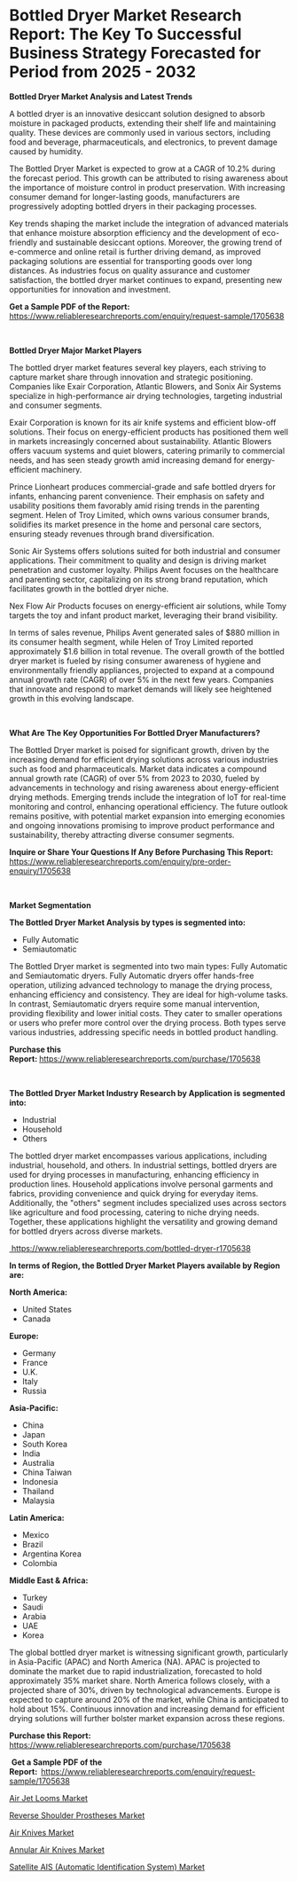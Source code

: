 <p><h1>Bottled Dryer Market Research Report: The Key To Successful Business Strategy Forecasted for Period from 2025 - 2032</h1></p><p><strong>Bottled Dryer Market Analysis and Latest Trends</strong></p>
<p><p>A bottled dryer is an innovative desiccant solution designed to absorb moisture in packaged products, extending their shelf life and maintaining quality. These devices are commonly used in various sectors, including food and beverage, pharmaceuticals, and electronics, to prevent damage caused by humidity.</p><p>The Bottled Dryer Market is expected to grow at a CAGR of 10.2% during the forecast period. This growth can be attributed to rising awareness about the importance of moisture control in product preservation. With increasing consumer demand for longer-lasting goods, manufacturers are progressively adopting bottled dryers in their packaging processes. </p><p>Key trends shaping the market include the integration of advanced materials that enhance moisture absorption efficiency and the development of eco-friendly and sustainable desiccant options. Moreover, the growing trend of e-commerce and online retail is further driving demand, as improved packaging solutions are essential for transporting goods over long distances. As industries focus on quality assurance and customer satisfaction, the bottled dryer market continues to expand, presenting new opportunities for innovation and investment.</p></p>
<p><strong>Get a Sample PDF of the Report:&nbsp;</strong> <a href="https://www.reliableresearchreports.com/enquiry/request-sample/1705638?utm_campaign=123&utm_medium=2&utm_source=Github&utm_content=ia&utm_term=10012025&utm_id=bottled-dryer">https://www.reliableresearchreports.com/enquiry/request-sample/1705638</a></p>
<p>&nbsp;</p>
<p><strong>Bottled Dryer Major Market Players</strong></p>
<p><p>The bottled dryer market features several key players, each striving to capture market share through innovation and strategic positioning. Companies like Exair Corporation, Atlantic Blowers, and Sonix Air Systems specialize in high-performance air drying technologies, targeting industrial and consumer segments.</p><p>Exair Corporation is known for its air knife systems and efficient blow-off solutions. Their focus on energy-efficient products has positioned them well in markets increasingly concerned about sustainability. Atlantic Blowers offers vacuum systems and quiet blowers, catering primarily to commercial needs, and has seen steady growth amid increasing demand for energy-efficient machinery.</p><p>Prince Lionheart produces commercial-grade and safe bottled dryers for infants, enhancing parent convenience. Their emphasis on safety and usability positions them favorably amid rising trends in the parenting segment. Helen of Troy Limited, which owns various consumer brands, solidifies its market presence in the home and personal care sectors, ensuring steady revenues through brand diversification.</p><p>Sonic Air Systems offers solutions suited for both industrial and consumer applications. Their commitment to quality and design is driving market penetration and customer loyalty. Philips Avent focuses on the healthcare and parenting sector, capitalizing on its strong brand reputation, which facilitates growth in the bottled dryer niche.</p><p>Nex Flow Air Products focuses on energy-efficient air solutions, while Tomy targets the toy and infant product market, leveraging their brand visibility.</p><p>In terms of sales revenue, Philips Avent generated sales of $880 million in its consumer health segment, while Helen of Troy Limited reported approximately $1.6 billion in total revenue. The overall growth of the bottled dryer market is fueled by rising consumer awareness of hygiene and environmentally friendly appliances, projected to expand at a compound annual growth rate (CAGR) of over 5% in the next few years. Companies that innovate and respond to market demands will likely see heightened growth in this evolving landscape.</p></p>
<p>&nbsp;</p>
<p><strong>What Are The Key Opportunities For Bottled Dryer Manufacturers?</strong></p>
<p><p>The Bottled Dryer market is poised for significant growth, driven by the increasing demand for efficient drying solutions across various industries such as food and pharmaceuticals. Market data indicates a compound annual growth rate (CAGR) of over 5% from 2023 to 2030, fueled by advancements in technology and rising awareness about energy-efficient drying methods. Emerging trends include the integration of IoT for real-time monitoring and control, enhancing operational efficiency. The future outlook remains positive, with potential market expansion into emerging economies and ongoing innovations promising to improve product performance and sustainability, thereby attracting diverse consumer segments.</p></p>
<p><strong>Inquire or Share Your Questions If Any Before Purchasing This Report:</strong> <a href="https://www.reliableresearchreports.com/enquiry/pre-order-enquiry/1705638?utm_campaign=123&utm_medium=2&utm_source=Github&utm_content=ia&utm_term=10012025&utm_id=bottled-dryer">https://www.reliableresearchreports.com/enquiry/pre-order-enquiry/1705638</a></p>
<p>&nbsp;</p>
<p><strong>Market Segmentation</strong></p>
<p><strong>The Bottled Dryer Market Analysis by types is segmented into:</strong></p>
<p><ul><li>Fully Automatic</li><li>Semiautomatic</li></ul></p>
<p><p>The Bottled Dryer market is segmented into two main types: Fully Automatic and Semiautomatic dryers. Fully Automatic dryers offer hands-free operation, utilizing advanced technology to manage the drying process, enhancing efficiency and consistency. They are ideal for high-volume tasks. In contrast, Semiautomatic dryers require some manual intervention, providing flexibility and lower initial costs. They cater to smaller operations or users who prefer more control over the drying process. Both types serve various industries, addressing specific needs in bottled product handling.</p></p>
<p><strong>Purchase this Report:&nbsp;</strong><a href="https://www.reliableresearchreports.com/purchase/1705638?utm_campaign=123&utm_medium=2&utm_source=Github&utm_content=ia&utm_term=10012025&utm_id=bottled-dryer">https://www.reliableresearchreports.com/purchase/1705638</a></p>
<p>&nbsp;</p>
<p><strong>The Bottled Dryer Market Industry Research by Application is segmented into:</strong></p>
<p><ul><li>Industrial</li><li>Household</li><li>Others</li></ul></p>
<p><p>The bottled dryer market encompasses various applications, including industrial, household, and others. In industrial settings, bottled dryers are used for drying processes in manufacturing, enhancing efficiency in production lines. Household applications involve personal garments and fabrics, providing convenience and quick drying for everyday items. Additionally, the "others" segment includes specialized uses across sectors like agriculture and food processing, catering to niche drying needs. Together, these applications highlight the versatility and growing demand for bottled dryers across diverse markets.</p></p>
<p><a href="https://www.reliableresearchreports.com/bottled-dryer-r1705638?utm_campaign=123&utm_medium=2&utm_source=Github&utm_content=ia&utm_term=10012025&utm_id=bottled-dryer">&nbsp;https://www.reliableresearchreports.com/bottled-dryer-r1705638</a></p>
<p><strong>In terms of Region, the Bottled Dryer Market Players available by Region are:</strong></p>
<p>
    <p> <strong> North America: </strong>
        <ul>
            <li>United States</li>
            <li>Canada</li>
        </ul>
        </p> 
    <p> <strong> Europe: </strong>
        <ul>
            <li>Germany</li>
            <li>France</li>
            <li>U.K.</li>
            <li>Italy</li>
            <li>Russia</li>
        </ul>
        </p> 
    <p> <strong> Asia-Pacific: </strong>
        <ul>
            <li>China</li>
            <li>Japan</li>
            <li>South Korea</li>
            <li>India</li>
            <li>Australia</li>
            <li>China Taiwan</li>
            <li>Indonesia</li>
            <li>Thailand</li>
            <li>Malaysia</li>
        </ul>
        </p> 
    <p> <strong> Latin America: </strong>
        <ul>
            <li>Mexico</li>
            <li>Brazil</li>
            <li>Argentina Korea</li>
            <li>Colombia</li>
        </ul>
        </p> 
    <p> <strong> Middle East & Africa: </strong>
        <ul>
            <li>Turkey</li>
            <li>Saudi</li>
            <li>Arabia</li>
            <li>UAE</li>
            <li>Korea</li>
        </ul>
    </p>
    </p>
<p><p>The global bottled dryer market is witnessing significant growth, particularly in Asia-Pacific (APAC) and North America (NA). APAC is projected to dominate the market due to rapid industrialization, forecasted to hold approximately 35% market share. North America follows closely, with a projected share of 30%, driven by technological advancements. Europe is expected to capture around 20% of the market, while China is anticipated to hold about 15%. Continuous innovation and increasing demand for efficient drying solutions will further bolster market expansion across these regions.</p></p>
<p><strong>Purchase this Report: </strong><a href="https://www.reliableresearchreports.com/purchase/1705638?utm_campaign=123&utm_medium=2&utm_source=Github&utm_content=ia&utm_term=10012025&utm_id=bottled-dryer">https://www.reliableresearchreports.com/purchase/1705638</a></p>
<p>&nbsp;<strong>Get a Sample PDF of the Report:&nbsp;&nbsp;</strong><a href="https://www.reliableresearchreports.com/enquiry/request-sample/1705638?utm_campaign=123&utm_medium=2&utm_source=Github&utm_content=ia&utm_term=10012025&utm_id=bottled-dryer">https://www.reliableresearchreports.com/enquiry/request-sample/1705638</a></p>
<p><strong></strong></p>
<p><p><a href="https://github.com/risingtrista99259/Market-Research-Report-List-1/blob/main/air-jet-looms-market.md?utm_campaign=123&utm_medium=2&utm_source=Github&utm_content=ia&utm_term=10012025&utm_id=bottled-dryer">Air Jet Looms Market</a></p><p><a href="https://github.com/petbigbeepjn/Market-Research-Report-List-1/blob/main/reverse-shoulder-prostheses-market.md?utm_campaign=123&utm_medium=2&utm_source=Github&utm_content=ia&utm_term=10012025&utm_id=bottled-dryer">Reverse Shoulder Prostheses Market</a></p><p><a href="https://github.com/dmitriyvo6rog/Market-Research-Report-List-1/blob/main/air-knives-market.md?utm_campaign=123&utm_medium=2&utm_source=Github&utm_content=ia&utm_term=10012025&utm_id=bottled-dryer">Air Knives Market</a></p><p><a href="https://github.com/birnbaumbulah0/Market-Research-Report-List-1/blob/main/annular-air-knives-market.md?utm_campaign=123&utm_medium=2&utm_source=Github&utm_content=ia&utm_term=10012025&utm_id=bottled-dryer">Annular Air Knives Market</a></p><p><a href="https://github.com/luckyshygirl/Market-Research-Report-List-7/blob/main/satellite-ais-automatic-identification-system-market.md?utm_campaign=123&utm_medium=2&utm_source=Github&utm_content=ia&utm_term=10012025&utm_id=bottled-dryer">Satellite AIS (Automatic Identification System) Market</a></p></p>